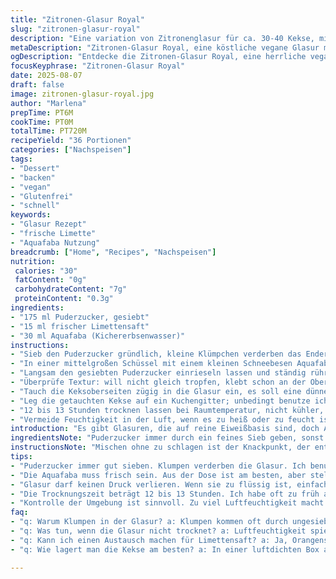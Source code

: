 ```yaml
---
title: "Zitronen-Glasur Royal"
slug: "zitronen-glasur-royal"
description: "Eine variation von Zitronenglasur für ca. 30-40 Kekse, mit weniger Zucker, hingegossen mit Limettensaft statt Zitrone, und statt Eiweiß eine aquafaba-basis. Glutenfrei, laktosefrei, eifrei, nussfrei, vegan. Süßer Glasurteig mit frischem Zitrusaroma, glänzend nach dem Trocknen, perfekt um Kekspitzen zu tauchen."
metaDescription: "Zitronen-Glasur Royal, eine köstliche vegane Glasur mit Limettensaft für Kekse, weniger Zucker und ein frisches Aroma, perfekt zum Eintauchen."
ogDescription: "Entdecke die Zitronen-Glasur Royal, eine herrliche vegane Glasur mit Limettensaft, ideal für deine Lieblingskekse – erfrischend und glänzend."
focusKeyphrase: "Zitronen-Glasur Royal"
date: 2025-08-07
draft: false
image: zitronen-glasur-royal.jpg
author: "Marlena"
prepTime: PT6M
cookTime: PT0M
totalTime: PT720M
recipeYield: "36 Portionen"
categories: ["Nachspeisen"]
tags:
- "Dessert"
- "backen"
- "vegan"
- "Glutenfrei"
- "schnell"
keywords:
- "Glasur Rezept"
- "frische Limette"
- "Aquafaba Nutzung"
breadcrumb: ["Home", "Recipes", "Nachspeisen"]
nutrition: 
 calories: "30"
 fatContent: "0g"
 carbohydrateContent: "7g"
 proteinContent: "0.3g"
ingredients:
- "175 ml Puderzucker, gesiebt"
- "15 ml frischer Limettensaft"
- "30 ml Aquafaba (Kichererbsenwasser)"
instructions:
- "Sieb den Puderzucker gründlich, kleine Klümpchen verderben das Endergebnis, habe ich oft genug erlebt."
- "In einer mittelgroßen Schüssel mit einem kleinen Schneebesen Aquafaba und Limettensaft mischen; das sprudelt leicht, die Säure verändert die Konsistenz, macht die Glasur dichter, aber nicht trocken."
- "Langsam den gesiebten Puderzucker einrieseln lassen und ständig rühren, nicht schlagen, sonst wird's zu luftig; die Glasur soll dickflüssig sein, schwer vom Löffel fallen, fast cremig."
- "Überprüfe Textur: will nicht gleich tropfen, klebt schon an der Oberfläche, ist glänzend. Wenn zu flüssig, noch ein wenig Puderzucker einrieseln, zu dick, ein paar Tropfen Limettensaft ergänzen."
- "Tauch die Keksoberseiten zügig in die Glasur ein, es soll eine dünne, deckende Schicht sein, die langsam abtropft und glänzt. Auch hier schneiden saubere Bewegungen Fehler."
- "Leg die getauchten Kekse auf ein Kuchengitter; unbedingt benutze ich ein Rost, sonst kleben sie unten am Backblech fest. Glasur bleibt beim Trocknen sichtbar, leicht angeraut, nicht glatt; das zeigt das Austrocknen an."
- "12 bis 13 Stunden trocknen lassen bei Raumtemperatur, nicht kühler, sonst reißt die Glasur. Ich höre oft auf den Klick, wenn die Glasur leicht federt, das heißt sie ist stabil ohne zu brechen."
- "Vermeide Feuchtigkeit in der Luft, wenn es zu heiß oder zu feucht ist, wird die Glasur klebrig. Notfalls mit einem Ventilator trocknen, nicht aufhängen, das sieht zwar exotisch aus, aber nass tropft die Glasur runter."
introduction: "Es gibt Glasuren, die auf reine Eiweißbasis sind, doch Aquafaba, das Kichererbsenwasser, ist mein Favorit für diese vegane Version. Dieser kleine Trick sorgt nicht nur für Reinigung von Eiweiß, sondern bringt auch Allergikern Freude ohne Kompromisse an Geschmack und Optik. Der Limettensaft ersetzt Zitrone, weil ich seinen helleren, frischen Duft mag, der die Zuckeraromen ein bisschen vibrierender macht. Weniger Zucker als üblich, weil nicht alles zu süß sein muss, und ich wollte eine Glasur, die beim Backen mit feiner Konsistenz glänzt und schön aushärtet. Wichtig ist das Zusammenspiel von Säure und Kichererbsen-Flüssigkeit, das sorgt für den richtigen Biss auf dem Keks."
ingredientsNote: "Puderzucker immer durch ein feines Sieb geben, sonst klumpt die Glasur leicht. Aquafaba statt Eiweiß ist nicht nur vegan, es verändert auch die Struktur, Glasur wird weicher und länger haltbar. Limettensaft ist eine erfrischende Variante zur klassischen Zitrone; tipp: aromatisch, aber nicht überdosieren, sonst kippt der Geschmack ins Saure. Wenn kein Aquafaba bereitsteht, geht auch steif geschlagener Eiweißersatz aus Tofu, aber das erfordert Anpassung der Flüssigkeitsmenge. Ersatz für Puderzucker ist weniger möglich, da die Struktur darauf basiert. Zitronen- und Limettensaft kann durch Orangensaft ersetzt werden, dann ist die Glasur etwas milder und süßer, passt gut zu bestimmten Keksarten."
instructionsNote: "Mischen ohne zu schlagen ist der Knackpunkt, der entscheidet wie die Glasur später aussieht. Bleib beim Schneebesen, kein elektrischer Handmixer, sonst wird's zu luftig und reißt schneller. Tauchtechnik: sauber und zügig, sonst klumpt die Glasur am Rand. Trocknungszeit nicht zu unter- oder überschätzen, lieber ein wenig länger; Glasur sollte steif, aber nicht spröde sein. 12 bis 13 Stunden sind Richtwert, aber bessere Indikatoren sind Wort und Gefühl: wenn Glasur matt wird, nicht mehr klebrig, das Klangbild beim Fingertipp gehärtet klingt, dann passt es. Luftfeuchtigkeit checken, Glasurfenster nicht öffnen bei hoher Luftfeuchte, sonst wird es schleimig. Nach dem Trocknen kannst du Kekse einige Tage lagern, Glasur hält auch ohne Zusatzstoffe. Wenn Glasur zu glatt wird, zu pampig, fehlt oft der Limettensaft, sonst bricht sie zu schnell."
tips:
- "Puderzucker immer gut sieben. Klumpen verderben die Glasur. Ich benutze ein feines Sieb, je kleiner die Löcher, desto besser das Ergebnis. Achte darauf, keine Rückstände zu lassen. Klumpige Glasuren sind frustrierend und unansehnlich. Nach dem ersten Versuch habe ich immer darauf geachtet. Auch das Mischen ohne Schlagen ist entscheidend."
- "Die Aquafaba muss frisch sein. Aus der Dose ist am besten, aber stellt sicher, dass ihr guten Kichererbsenwasser verwendet. Ich sepere es immer gleich. Bei meinem ersten Versuch war es zu alt; die Glasur wurde nicht fest. Frische sorgt für die richtige Konsistenz. Hat man kein Aquafaba? Alternativ kann steif geschlagener Eiweißersatz aus Tofu verwenden, aber hier vorsichtig mit der Flüssigkeitsmenge sein."
- "Glasur darf keinen Druck verlieren. Wenn sie zu flüssig ist, einfach mehr Puderzucker einrühren – es braucht Feingefühl, so selbst beim ersten Mal war ich unsicher. Ich teste immer mit einem Löffel: ist die Konsistenz dickflüssig, aber nicht klumpig? Wenn sie zu dick ist, ist ein paar Tropfen Limettensaft nötig. Achte darauf, dass sie beim Eintauchen nicht tröpfelt."
- "Die Trocknungszeit beträgt 12 bis 13 Stunden. Ich habe oft zu früh aufgeben und hatte später Probleme, die die Glasur nicht stabil war. Beobachten ist wichtig – es gibt keinen perfekten Moment. Wenn sie matt wird, hast du aber einen guten Anzeichen. Wenn sie beim Fingertipp federnd bleibt, ist sie bereit. Finger weg von zu feuchten Räumen während der Trocknung."
- "Kontrolle der Umgebung ist sinnvoll. Zu viel Luftfeuchtigkeit macht die Glasur klebrig. Ich bin schon einmal in eine Falle getappt, das war mühsam. Wenn die Luftfeuchtigkeit hoch ist, benutze einen Ventilator, um die Glasur schneller trocknen zu lassen, aber nicht direkt darauf halten. Und lass sie nicht auf einem Blech kleben – ein Rost ist ideal."
faq:
- "q: Warum Klumpen in der Glasur? a: Klumpen kommen oft durch ungesiebten Puderzucker. Immer gut sieben. Auch alte Zutaten können der Grund sein. Neu sind besser; oft frische Produkte testen."
- "q: Was tun, wenn die Glasur nicht trocknet? a: Luftfeuchtigkeit spielt eine Rolle. Ist die Küche zu feucht? Mehr Zeit geben. Notfalls Fenster schließen, bis die Glasur fest geworden ist."
- "q: Kann ich einen Austausch machen für Limettensaft? a: Ja, Orangensaft funktioniert gut, wird milder. Zitrone ist klassisch, aber frischer Limetten-Geschmack passt toll."
- "q: Wie lagert man die Kekse am besten? a: In einer luftdichten Box aufbewahren. Auch nach Tagen bleibt die Glasur haltbar. Wichtig, keine Feuchtigkeit zulassen. Ich stelle meine Box immer an einen dunklen Ort."

---
```

